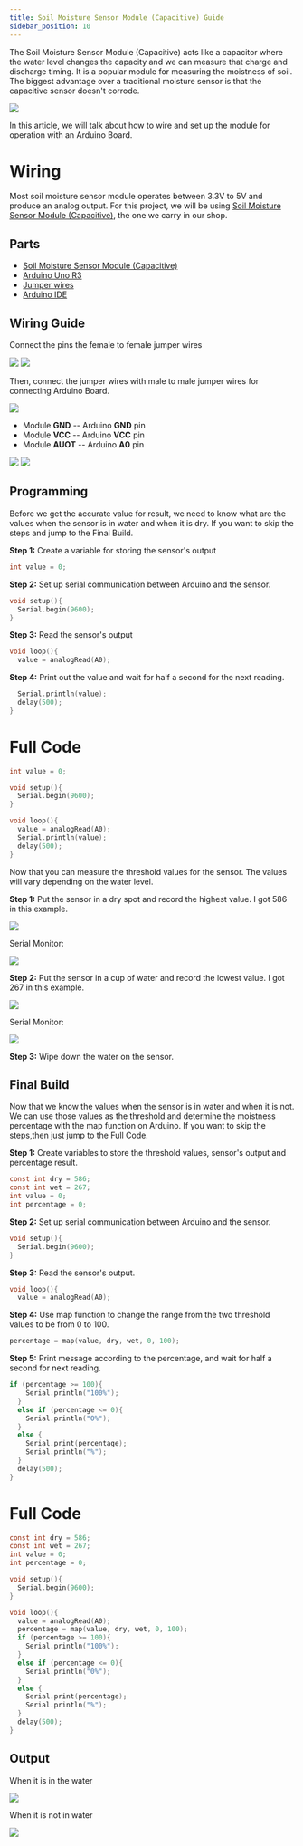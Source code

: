 ```yaml
---
title: Soil Moisture Sensor Module (Capacitive) Guide
sidebar_position: 10
---
```


The Soil Moisture Sensor Module (Capacitive) acts like a capacitor where the water level changes the capacity and we can measure that charge and discharge timing. It is a popular module for measuring the moistness of soil. The biggest advantage over a traditional moisture sensor is that the capacitive sensor doesn't corrode.

![](/img/docs/product_guide/2639_01.png)

In this article, we will talk about how to wire and set up the module for operation with an Arduino Board. 

# Wiring 
Most soil moisture sensor module operates between 3.3V to 5V and produce an analog output. For this project, we will be using [Soil Moisture Sensor Module (Capacitive)](https://www.canadarobotix.com/products/2639), the one we carry in our shop. 

## Parts
* [Soil Moisture Sensor Module (Capacitive)](https://www.canadarobotix.com/products/2639)
* [Arduino Uno R3](https://www.canadarobotix.com/products/60)
* [Jumper wires](https://www.canadarobotix.com/products/922)
* [Arduino IDE](https://www.arduino.cc/en/software)

## Wiring Guide
Connect the pins the female to female jumper wires

![](/img/docs/product_guide/2639_01.gif)
![](/img/docs/product_guide/2639_02.png)

Then, connect the jumper wires with male to male jumper wires for connecting Arduino Board. 

![](/img/docs/product_guide/2639_03.png)

* Module **GND** -- Arduino **GND** pin 
* Module **VCC** -- Arduino **VCC** pin 
* Module **AUOT** -- Arduino **A0** pin 
 
![](/img/docs/product_guide/2639_04.png)
![](/img/docs/product_guide/2639_05.png)

## Programming 
Before we get the accurate value for result, we need to know what are the values when the sensor is in water and when it is dry. If you want to skip the steps and jump to the Final Build. 

**Step 1:** Create a variable for storing the sensor's output 

```c
int value = 0;
```

**Step 2:** Set up serial communication between Arduino and the sensor. 

```c
void setup(){
  Serial.begin(9600);
}
```

**Step 3:** Read the sensor's output 

```c
void loop(){
  value = analogRead(A0);
```

**Step 4:** Print out the value and wait for half a second for the next reading.

```c
  Serial.println(value);
  delay(500);
}
```

# Full Code

```c
int value = 0;

void setup(){
  Serial.begin(9600);
}

void loop(){
  value = analogRead(A0);
  Serial.println(value);
  delay(500);
}
```

Now that you can measure the threshold values for the sensor. The values will vary depending on the water level. 

**Step 1:** Put the sensor in a dry spot and record the highest value. I got 586 in this example.

![](/img/docs/product_guide/2639_06.png)

Serial Monitor:

![](/img/docs/product_guide/2639_07.png)

**Step 2:** Put the sensor in a cup of water and record the lowest value. I got 267 in this example. 

![](/img/docs/product_guide/2639_08.png)

Serial Monitor:

![](/img/docs/product_guide/2639_09.png)

**Step 3:** Wipe down the water on the sensor.  

## Final Build
Now that we know the values when the sensor is in water and when it is not. We can use those values as the threshold and determine the moistness percentage with the map function on Arduino. If you want to skip the steps,then just jump to the Full Code. 

**Step 1:** Create variables to store the threshold values, sensor's output and percentage result. 

```c
const int dry = 586;
const int wet = 267;
int value = 0;
int percentage = 0;
```

**Step 2:** Set up serial communication between Arduino and the sensor. 

```c
void setup(){
  Serial.begin(9600);
}
```

**Step 3:** Read the sensor's output.

```c
void loop(){
  value = analogRead(A0);
```

**Step 4:** Use map function to change the range from the two threshold values to be from 0 to 100. 

```c
percentage = map(value, dry, wet, 0, 100);
```

**Step 5:** Print message according to the percentage, and wait for half a second for next reading. 

```c
if (percentage >= 100){
    Serial.println("100%");
  }
  else if (percentage <= 0){
    Serial.println("0%");
  }
  else {
    Serial.print(percentage);
    Serial.println("%");
  }
  delay(500);
}
```

# Full Code

```c
const int dry = 586;
const int wet = 267;
int value = 0;
int percentage = 0;

void setup(){
  Serial.begin(9600);
}

void loop(){
  value = analogRead(A0);
  percentage = map(value, dry, wet, 0, 100);
  if (percentage >= 100){
    Serial.println("100%");
  }
  else if (percentage <= 0){
    Serial.println("0%");
  }
  else {
    Serial.print(percentage);
    Serial.println("%");
  }
  delay(500);
}
```

## Output
When it is in the water

![](/img/docs/product_guide/2639_10.png)

When it is not in water 

![](/img/docs/product_guide/2639_11.png)